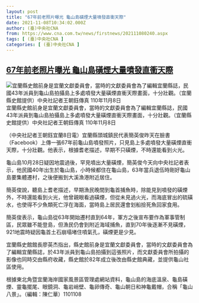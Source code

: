 ```yaml
---
layout: post
title: "67年前老照片曝光 龜山島磺煙大量噴發直衝天際"
date: 2021-11-08T10:34:02.000Z
author: (臺)中央社CNA
from: https://www.cna.com.tw/news/firstnews/202111080240.aspx
tags: [ (臺)中央社CNA ]
categories: [ (臺)中央社CNA ]
---
```

<!--1636367642000-->
[67年前老照片曝光 龜山島磺煙大量噴發直衝天際](https://www.cna.com.tw/news/firstnews/202111080240.aspx)
------

<div>
<div><div><div style="--aspect-ratio:712/1024;"><picture><source media="(max-width: 414px)" data-srcset="https://imgcdn.cna.com.tw/www/WebPhotos/800/20211108/712x1024_20211108000101.jpg"><source media="(min-width: 413px)" data-srcset="https://imgcdn.cna.com.tw/www/WebPhotos/1024/20211108/712x1024_20211108000101.jpg"><img data-src="https://imgcdn.cna.com.tw/www/WebPhotos/800/20211108/712x1024_20211108000101.jpg" alt="宜蘭縣史館前身是宜蘭文獻委員會，當時的文獻委員會為了編輯宜蘭縣誌，民國43年派員到龜山島拍攝島上多處噴發大量磺煙直衝天際畫面，十分壯觀。（宜蘭縣史館提供）中央社記者王朝鈺傳真 110年11月8日" data-srcset="https://imgcdn.cna.com.tw/www/WebPhotos/800/20211108/712x1024_20211108000101.jpg 414w, https://imgcdn.cna.com.tw/www/WebPhotos/1024/20211108/712x1024_20211108000101.jpg 1024w"></picture></div><div>宜蘭縣史館前身是宜蘭文獻委員會，當時的文獻委員會為了編輯宜蘭縣誌，民國43年派員到龜山島拍攝島上多處噴發大量磺煙直衝天際畫面，十分壯觀。（宜蘭縣史館提供）中央社記者王朝鈺傳真 110年11月8日</div></div></div><div></div><div><p>（中央社記者王朝鈺宜蘭8日電）宜蘭縣頭城鎮民代表簡英俊昨天在臉書（Facebook）上傳一張67年前龜山島噴發照片，只見島上多處噴發大量磺煙直衝天際，十分壯觀。他表示，根據耆老描述，早期不只磺煙，不時還能看到火光。</p><p>龜山島10月28日疑因地震過後，罕見噴出大量磺煙，簡英俊今天向中央社記者表示，他民國40年出生於龜山島，小時候都住在龜山島，63年當兵退伍時剛好龜山島要集體遷村，之後便搬到大溪漁港附近居住。</p><p>簡英俊說，聽島上耆老描述，早期漁民晚間到龜首捕魚時，除能見到噴發的磺煙外，不時還能看到火光，他曾親眼看過磺煙，但從未見過火光，而海底冒出的硫磺水，也使得不少魚類死亡浮在海面，當時島上居民還會划船撿死魚回家食用。</p><p>簡英俊表示，龜山島從63年開始遷村直到64年，軍方之後宣布要作為軍事管制區，民眾雖不能登島，但漁民仍會到附近海域捕魚，直到70年後逐漸不見磺煙，921地震時疑因龜首土石崩塌堵住噴氣孔，磺煙更是少見。</p><p>宜蘭縣史館館長廖英杰指出，縣史館前身是宜蘭文獻委員會，當時的文獻委員會為了編輯宜蘭縣誌，於43年派員到龜山島拍攝到這張照片，而文獻委員會所拍攝的影像也同時交由縣府收藏，縣史館於82年成立後改由縣史館典藏，並提供龜山社區使用。</p><p>根據東北角暨宜蘭海岸國家風景區管理處網站資料，龜山島的海底溫泉、龜島磺煙、靈龜擺尾、眼鏡洞、龜岩峭壁、龜卵傳奇、龜山朝日和神龜戴帽，合稱「龜山八景」。（編輯：陳仁華）1101108</p></div>
</div>
